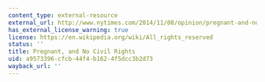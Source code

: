 ```yaml
---
content_type: external-resource
external_url: http://www.nytimes.com/2014/11/08/opinion/pregnant-and-no-civil-rights.html?_r=0
has_external_license_warning: true
license: https://en.wikipedia.org/wiki/All_rights_reserved
status: ''
title: Pregnant, and No Civil Rights
uid: a9573396-cfcb-44f4-b162-4f5dcc3b2d73
wayback_url: ''
---
```

